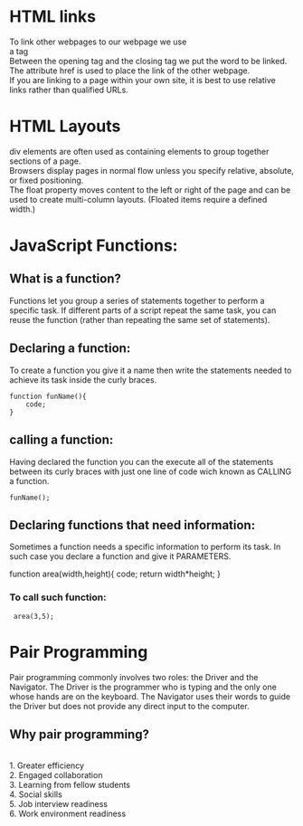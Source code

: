 # HTML links
To link other webpages to our webpage we use
<br>
a tag
<br>
Between the opening tag and the closing tag we put the word to be linked.
<br>
The attribute href is used to place the link of the other webpage.
<br>
If you are linking to a page within your own site, it is best to use relative links rather than qualified URLs.


# HTML Layouts
div elements are often used as containing elements to group together sections of a page.
<br>
Browsers display pages in normal flow unless you specify relative, absolute, or fixed positioning.
<br>
The float property moves content to the left or right of the page and can be used to create multi-column layouts. (Floated items require a defined width.)



# JavaScript Functions:
## What is a function?
 Functions let you group a series of statements together to perform a specific task. If different parts of a script repeat the same task, you can reuse the function (rather than repeating the same set of statements). 

## Declaring a function:
 To create a function you give it a name then write the statements needed to achieve its task inside the curly braces.
    
    function funName(){
        code;
    }

## calling a function:
 Having declared the function you can the execute all of the statements between its curly braces with just one line of code wich known as CALLING a function.

    funName();     

## Declaring functions that need information:
  Sometimes a function needs a specific information to perform its task. In such case you declare a function and give it PARAMETERS.
   
   function area(width,height){
        code;
        return width*height;
    }
### To call such function:
     area(3,5);


# Pair Programming
 Pair programming commonly involves two roles: the Driver and the Navigator. The Driver is the programmer who is typing and the only one whose hands are on the keyboard.
 The Navigator uses their words to guide the Driver but does not provide any direct input to the computer.

## Why pair programming?
<br>
     1. Greater efficiency
     <br>
     2. Engaged collaboration
     <br>
     3. Learning from fellow students
     <br>
     4. Social skills
     <br>
     5. Job interview readiness
     <br>
     6. Work environment readiness